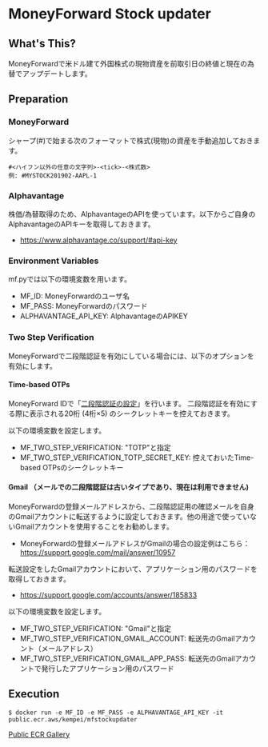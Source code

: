 # MoneyForward Stock updater
## What's This?
MoneyForwardで米ドル建て外国株式の現物資産を前取引日の終値と現在の為替でアップデートします。

## Preparation
### MoneyForward
シャープ(#)で始まる次のフォーマットで株式(現物)の資産を手動追加しておきます。

```
#<ハイフン以外の任意の文字列>-<tick>-<株式数>
例: #MYSTOCK201902-AAPL-1
```

### Alphavantage
株価/為替取得のため、AlphavantageのAPIを使っています。以下からご自身のAlphavantageのAPIキーを取得しておきます。
- https://www.alphavantage.co/support/#api-key

### Environment Variables
mf.pyでは以下の環境変数を用います。
- MF_ID: MoneyForwardのユーザ名
- MF_PASS: MoneyForwardのパスワード
- ALPHAVANTAGE_API_KEY: AlphavantageのAPIKEY

### Two Step Verification
MoneyForwardで二段階認証を有効にしている場合には、以下のオプションを有効にします。

#### Time-based OTPs
MoneyForward IDで「[二段階認証の設定](https://id.moneyforward.com/two_factor_auth_setting)」を行います。
二段階認証を有効にする際に表示される20桁 (4桁×5) のシークレットキーを控えておきます。

以下の環境変数を設定します。
- MF_TWO_STEP_VERIFICATION: "TOTP"と指定
- MF_TWO_STEP_VERIFICATION_TOTP_SECRET_KEY: 控えておいたTime-based OTPsのシークレットキー

#### Gmail （メールでの二段階認証は古いタイプであり、現在は利用できません)
MoneyForwardの登録メールアドレスから、二段階認証用の確認メールを自身のGmailアカウントに転送するように設定しておきます。他の用途で使っていないGmailアカウントを使用することをお勧めします。
- MoneyForwardの登録メールアドレスがGmailの場合の設定例はこちら： https://support.google.com/mail/answer/10957

転送設定をしたGmailアカウントにおいて、アプリケーション用のパスワードを取得しておきます。
- https://support.google.com/accounts/answer/185833

以下の環境変数を設定します。
- MF_TWO_STEP_VERIFICATION: "Gmail"と指定
- MF_TWO_STEP_VERIFICATION_GMAIL_ACCOUNT: 転送先のGmailアカウント（メールアドレス）
- MF_TWO_STEP_VERIFICATION_GMAIL_APP_PASS: 転送先のGmailアカウントで発行したアプリケーション用のパスワード

## Execution
```
$ docker run -e MF_ID -e MF_PASS -e ALPHAVANTAGE_API_KEY -it public.ecr.aws/kempei/mfstockupdater
```

[Public ECR Gallery](https://gallery.ecr.aws/kempei/mfstockupdater)
